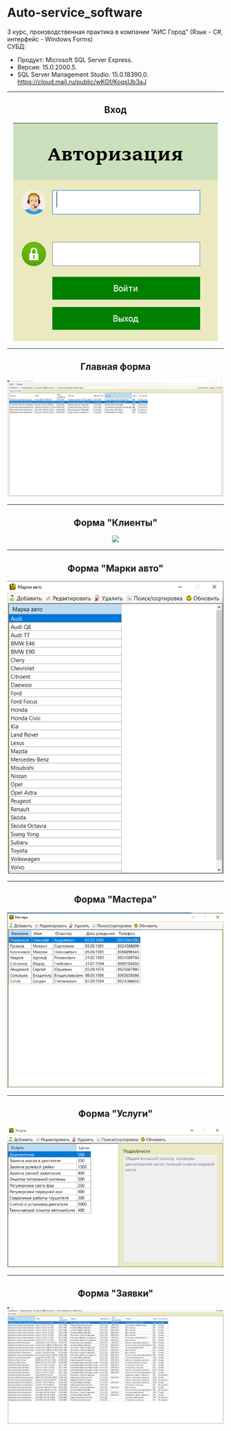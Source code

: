 # Auto-service_software
3 курс, производственная практика в компании "АИС Город" (Язык - С#, интерфейс - Windows Forms)  
СУБД:  
- Продукт: Microsoft SQL Server Express. 
- Версия: 15.0.2000.5. 
- SQL Server Management Studio: 15.0.18390.0.  
https://cloud.mail.ru/public/wKGf/KoqsUb3aJ
<hr/>
<h2 align="center">Вход</h2>
<p align="center">
  <a href="https://raw.githubusercontent.com/kontr24/Auto-service_software/6779884d1f6f9f624e4c43baf348ac9dae9a00f3/ScreenshotsApplication/Entrance.png"><img src="https://github.com/kontr24/Auto-service_software/blob/6779884d1f6f9f624e4c43baf348ac9dae9a00f3/ScreenshotsApplication/Entrance.png"></img></a>
</p>
<hr/>
<h2 align="center">Главная форма</h2>
<p align="center">
  <a href="https://raw.githubusercontent.com/kontr24/Auto-service_software/21f3d986a316fd1639126443bd9b8a6be861faf9/ScreenshotsApplication/MainForm.png"><img src="https://github.com/kontr24/Auto-service_software/blob/21f3d986a316fd1639126443bd9b8a6be861faf9/ScreenshotsApplication/MainForm.png"></img></a>
</p>
<hr/>
<h2 align="center">Форма "Клиенты"</h2>
<p align="center">
  <a href="https://raw.githubusercontent.com/kontr24/Auto-service_software/485ebcccc0684153d82c466e9af3fa211125e4a0/ScreenshotsApplication/СustomersForm.png"><img src="https://github.com/kontr24/Auto-service_software/blob/485ebcccc0684153d82c466e9af3fa211125e4a0/ScreenshotsApplication/%D0%A1ustomersForm.png"></img></a>
</p>
<hr/>
<h2 align="center">Форма "Марки авто"</h2>
<p align="center">
  <a href="https://raw.githubusercontent.com/kontr24/Auto-service_software/e7d89945bdf6dc36a33be3443b79d72d427f244b/ScreenshotsApplication/CarBrandsForm.png"><img src="https://github.com/kontr24/Auto-service_software/blob/e7d89945bdf6dc36a33be3443b79d72d427f244b/ScreenshotsApplication/CarBrandsForm.png"></img></a>
</p>
<hr/>
<h2 align="center">Форма "Мастера"</h2>
<p align="center">
  <a href="https://raw.githubusercontent.com/kontr24/Auto-service_software/684263009d9e08b46aba0d2653594b2da7ab2dca/ScreenshotsApplication/MastersForm.png"><img src="https://github.com/kontr24/Auto-service_software/blob/684263009d9e08b46aba0d2653594b2da7ab2dca/ScreenshotsApplication/MastersForm.png"></img></a>
</p>
<hr/>
<h2 align="center">Форма "Услуги"</h2>
<p align="center">
  <a href="https://raw.githubusercontent.com/kontr24/Auto-service_software/742b14f4508c7362e8dd0da6aeb258d5002f65a4/ScreenshotsApplication/ServicesForm.png"><img src="https://github.com/kontr24/Auto-service_software/blob/742b14f4508c7362e8dd0da6aeb258d5002f65a4/ScreenshotsApplication/ServicesForm.png"></img></a>
</p>
<hr/>
<h2 align="center">Форма "Заявки"</h2>
<p align="center">
  <a href="https://raw.githubusercontent.com/kontr24/Auto-service_software/742b14f4508c7362e8dd0da6aeb258d5002f65a4/ScreenshotsApplication/ServicesForm.png"><img src="https://github.com/kontr24/Auto-service_software/blob/5c4e618279eae4ae990cc4c4bc5f68ecf12dff98/ScreenshotsApplication/ApplicationsForm.png"></img></a>
</p>

